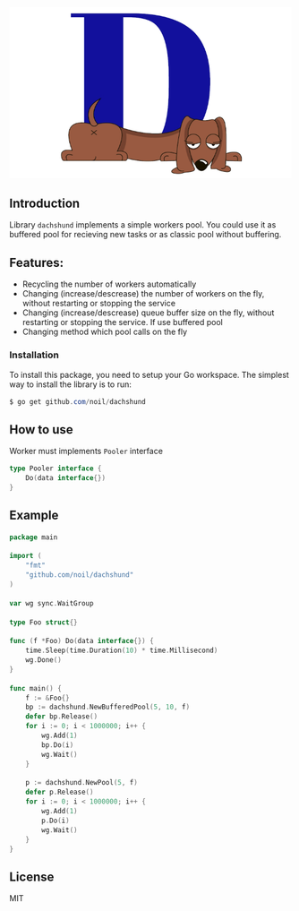 <p align="center">
    <img width="757" src="https://github.com/noil/dachshund/blob/master/dh.png?raw=true">
</p>

## Introduction

Library `dachshund` implements a simple  workers pool. You could use it as buffered pool for recieving new tasks or as classic pool without buffering.

## Features:

- Recycling the number of workers automatically
- Changing (increase/descrease) the number of workers on the fly, without restarting or stopping the service
- Changing (increase/descrease) queue buffer size on the fly, without restarting or stopping the service. If use buffered pool
- Changing method which pool calls on the fly

### Installation

To install this package, you need to setup your Go workspace. The simplest way to install the library is to run:
```powershell
$ go get github.com/noil/dachshund
```

## How to use

Worker must implements `Pooler` interface
```go
type Pooler interface {
	Do(data interface{})
}
```

## Example

```go
package main

import (
	"fmt"
	"github.com/noil/dachshund"
)

var wg sync.WaitGroup

type Foo struct{}

func (f *Foo) Do(data interface{}) {
    time.Sleep(time.Duration(10) * time.Millisecond)
    wg.Done()
}

func main() {
	f := &Foo{}
	bp := dachshund.NewBufferedPool(5, 10, f)
	defer bp.Release()
	for i := 0; i < 1000000; i++ {
		wg.Add(1)
		bp.Do(i)
		wg.Wait()
	}

	p := dachshund.NewPool(5, f)
	defer p.Release()
	for i := 0; i < 1000000; i++ {
		wg.Add(1)
		p.Do(i)
		wg.Wait()
	}
}
```

License
----

MIT